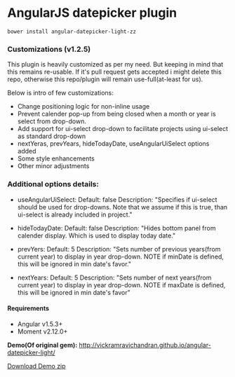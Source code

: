 # AngularJS datepicker plugin

`bower install angular-datepicker-light-zz`

### Customizations (v1.2.5)

This plugin is heavily customized as per my need. But keeping in mind that this remains re-usable. If it's pull request gets accepted i might delete this repo, otherwise this repo/plugin will remain use-full(at-least for us).

Below is intro of few customizations:

* Change positioning logic for non-inline usage
* Prevent calender pop-up from being closed when a month or year is select from drop-down.
* Add support for ui-select drop-down to facilitate projects using ui-select as standard drop-down
* nextYeras, prevYears, hideTodayDate, useAngularUiSelect options added
* Some style enhancements
* Other minor adjustments

### Additional options details:

* useAngularUiSelect:
    Default: false
    Description: "Specifies if ui-select should be used for drop-downs. Note that we assume if this is true, than ui-select is already included in project."

* hideTodayDate:
    Default: false
    Description: "Hides bottom panel from calender display. Which is used to display today date."

* prevYers:
    Default: 5
    Description: "Sets number of previous years(from current year) to display in year drop-down. NOTE if minDate is defined, this will be ignored in min date's favor."

* nextYears:
    Default: 5
    Description: "Sets number of next years(from current year) to display in year drop-down. NOTE if maxDate is defined, this will be ignored in min date's favor"


#### Requirements

* Angular v1.5.3+
* Moment v2.12.0+

<b>Demo(Of original gem):</b> http://vickramravichandran.github.io/angular-datepicker-light/

<a href="https://github.com/vickramravichandran/angular-datepicker-light/archive/demo.zip">Download Demo zip</a>
